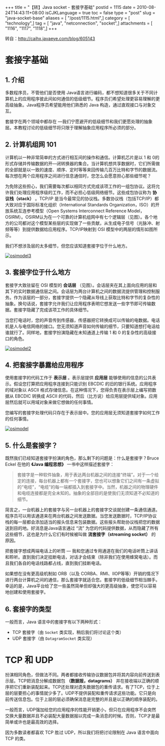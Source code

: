 +++
title = "【转】Java socket - 套接字基础"
postid = 1115
date = 2010-08-24T14:43:11+08:00
isCJKLanguage = true
toc = false
type = "post"
slug = "java-socket-base"
aliases = [ "/post/1115.html",]
category = [ "technology",]
tag = [ "java", "netconnection", "socket",]
attachments = [ "1116", "1117", "1118",]
+++


转自：<http://caihx.javaeye.com/blog/605143>

# 套接字基础  

## 1. 介绍

多数程序员，不管他们是否使用 Java语言进行编码，都不想知道很多关于不同计算机上的应用程序彼此间如何通信的低级细节。程序员们希望处理更容易理解的更高级抽象。Java程序员希望能用他们熟悉的 Java 构造，通过直观接口与对象交互。

套接字在两个领域中都存在 ―我们宁愿避开的低级细节和我们更愿处理的抽象层。本教程讨论的低级细节将只限于理解抽象应用程序所必须的部分。<!--more-->

## 2. 计算机组网 101

计算机以一种非常简单的方式进行相互间的操作和通信。计算机芯片是以 1 和 0的形式存储并传输数据的开―闭转换器的集合。当计算机想共享数据时，它们所需做的全部就是以一致的速度、顺序、定时等等来回传输几百万比特和字节的数据流。每次想在两个应用程序之间进行信息通信时，您怎么会愿意担心那些细节呢？

为免除这些担心，我们需要每次都以相同方式完成该项工作的一组包协议。这将允许我们处理应用程序级的工作，而不必担心低级网络细节。这些成包协议称为 **协议栈（stack）** 。TCP/IP 是当今最常见的协议栈。多数协议栈（包括TCP/IP）都大致对应于国际标准化组织（International Standards Organization，ISO）的开放系统互连参考模型（Open Systems Interconnect Reference Model，OSIRM）。OSIRM认为在一个可靠的计算机组网中有七个逻辑层（见图）。各个地方的公司都对这个模型某些层的实现做了一些贡献，从生成电子信号（光脉冲、射频等等）到提供数据给应用程序。TCP/IP映射到 OSI 模型中的两层的情形如图所示。

我们不想涉及层的太多细节，但您应该知道套接字位于什么地方。

[![osimodel3](/uploads/2010/08/osi_model3.gif "套接字处理代码只存在于表示层中")](/uploads/2010/08/osi_model3.gif)

## 3. 套接字位于什么地方

套接字大致驻留在 OSI 模型的 **会话层** （见图）。会话层夹在其上面向应用的层和其下的实时数据通信层之间。会话层为两台计算机之间的数据流提供管理和控制服务。作为该层的一部分，套接字提供一个隐藏从导线上获取比特和字节的复杂性的抽象。换句话说，套接字允许我们让应用程序表明它想发送一些字节即可传输数据。套接字隐藏了完成该项工作的具体细节。

当您打电话时，您的声音传到传感器，传感器把它转换成可以传输的电数据。电话机是人与电信网络的接口。您无须知道声音如何传输的细节，只要知道想打电话给谁就行了。同样地，套接字扮演隐藏在未知通道上传输
1 和 0 的复杂性的高级接口的角色。  

[![osimodel2](/uploads/2010/08/osi_model2.gif "套接字扮演的角色")](/uploads/2010/08/osi_model2.gif)

## 4. 把套接字暴露给应用程序

使用套接字的代码工作于 **表示层** 。表示层提供 **应用层** 能够使用的信息的公共表示。假设您打算把应用程序连接到只能识别 EBCDIC 的旧的银行系统。应用程序的域对象以 ASCII 格式存储信息。在这种情况下，您得负责在表示层上编写把数据从 EBCDIC 转换成 ASCII 的代码，然后（比方说）给应用层提供域对象。应用层然后就可以用域对象来做它想做的任何事情。

您编写的套接字处理代码只存在于表示层中。您的应用层无须知道套接字如何工作的任何事情。  

[![osimodel](/uploads/2010/08/osi_model.gif "TCP/IP 映射到 OSI 模型中的两层")](/uploads/2010/08/osi_model.gif)

## 5. 什么是套接字？

既然我们已经知道套接字扮演的角色，那么剩下的问题是：什么是套接字？Bruce Eckel 在他的 **《Java 编程思想》** 一书中这样描述套接字：

> 套接字是一种软件抽象，用于表达两台机器之间的连接“终端”。对于一个给定的连接，每台机器上都有一个套接字，您也可以想象它们之间有一条虚拟的“电缆”，“电缆”的每一端都插入到套接字中。当然，机器之间的物理硬件和电缆连接都是完全未知的。抽象的全部目的是使我们无须知道不必知道的细节。

简言之，一台机器上的套接字与另一台机器上的套接字交谈就创建一条通信通道。程序员可以用该通道来在两台机器之间发送数据。当您发送数据时，TCP/IP协议栈的每一层都会添加适当的报头信息来包装数据。这些报头帮助协议栈把您的数据送到目的地。好消息是Java语言通过 “流” 为您的代码提供数据，从而隐藏了所有这些细节，这也是为什么它们有时候被叫做 **流套接字（streaming socket）** 的原因。

把套接字想成两端电话上的听筒 ― 我和您通过专用通道在我们的电话听筒上讲话和聆听。直到我们决定挂断电话，对话才会结束（除非我们在使用蜂窝电话）。而且我们各自的电话线路都占线，直到我们挂断电话。

如果想在没有更高级机制如 ORB（以及 CORBA、RMI、IIOP等等）开销的情况下进行两台计算机之间的通信，那么套接字就适合您。套接字的低级细节相当棘手。幸运的是，Java平台给了您一些虽然简单但却强大的更高级抽象，使您可以容易地创建和使用套接字。

## 6. 套接字的类型

一般而言，Java 语言中的套接字有以下两种形式：

-   TCP 套接字（由 `Socket` 类实现，稍后我们将讨论这个类）
-   UDP 套接字（由 `DatagramSocket` 类实现）

# TCP 和 UDP

扮演相同角色，但做法不同。两者都接收传输协议数据包并将其内容向前传送到表示层。TCP把消息分解成数据包 **（数据报，datagrams）** 并在接收端以正确的顺序把它们重新装配起来。TCP还处理对遗失数据包的重传请求。有了TCP，位于上层的层要担心的事情就少多了。UDP不提供装配和重传请求这些功能。它只是向前传送信息包。位于上层的层必须确保消息是完整的并且是以正确的顺序装配的。

一般而言，UDP强加给您的应用程序的性能开销更小，但只在应用程序不会突然交换大量数据并且不必装配大量数据报以完成一条消息的时候。否则，TCP才是最简单或许也是最高效的选择。

因为多数读者都喜欢 TCP 胜过 UDP，所以我们将把讨论限制在 Java 语言中面向TCP 的类。


